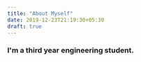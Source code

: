 ```yaml
---
title: "About Myself"
date: 2019-12-23T21:19:30+05:30
draft: true
---
```


### I'm a third year engineering student.